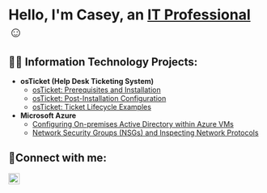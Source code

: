 <h1>Hello, I'm Casey, an <a href="https://linkedin.com/in/casey-hart-b749931b8">IT Professional</a>☺</h1>

<h2>👨‍💻 Information Technology Projects:</h2>

- <b>osTicket (Help Desk Ticketing System)</b>
  - [osTicket: Prerequisites and Installation](https://github.com/CaseyHrt/osticket-prereqs)
  - [osTicket: Post-Installation Configuration](https://github.com/CaseyHrt/post-install-config)
  - [osTicket: Ticket Lifecycle Examples](https://github.com/CaseyHrt/ticket-lifecycle)
- <b>Microsoft Azure</b>
  - [Configuring On-premises Active Directory within Azure VMs](https://github.com/CaseyHrt/configure-ad)
  - [Network Security Groups (NSGs) and Inspecting Network Protocols](https://github.com/CaseyHrt/azure-network-protocols)

<h2>🤳Connect with me:</h2>


[<img align="left" alt="Josh | LinkedIn" width="22px" src="https://cdn.jsdelivr.net/npm/simple-icons@v3/icons/linkedin.svg" />][linkedin]


[linkedin]: https://linkedin.com/in/casey-hart-b749931b8
